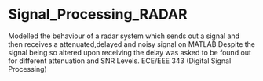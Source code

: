 # Signal_Processing_RADAR
Modelled the behaviour of a radar system which sends out a signal and then receives a attenuated,delayed and noisy signal on MATLAB.Despite the signal being so altered upon receiving the delay was asked to be found out for different attenuation and SNR Levels. ECE/EEE 343 (Digital Signal Processing)

